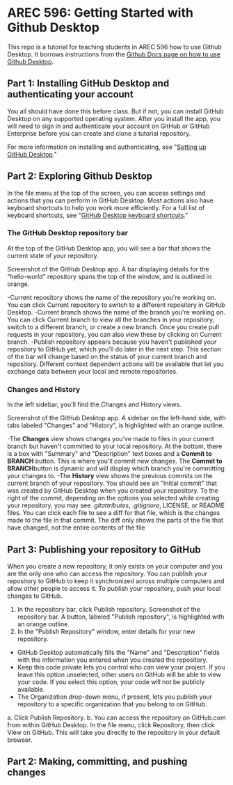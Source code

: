 # AREC 596: Getting Started with Github Desktop
This repo is a tutorial for teaching students in AREC 596 how to use Github Desktop. It borrows instructions from the [Github Docs page on how to use Github Desktop](https://docs.github.com/en/desktop/installing-and-configuring-github-desktop/overview/creating-your-first-repository-using-github-desktop).

## Part 1: Installing GitHub Desktop and authenticating your account
You all should have done this before class. But if not, you can install GitHub Desktop on any supported operating system. After you install the app, you will need to sign in and authenticate your account on GitHub or GitHub Enterprise before you can create and clone a tutorial repository.

For more information on installing and authenticating, see "[Setting up GitHub Desktop](https://docs.github.com/en/desktop/installing-and-configuring-github-desktop/installing-and-authenticating-to-github-desktop/setting-up-github-desktop)."

## Part 2: Exploring Github Desktop
In the file menu at the top of the screen, you can access settings and actions that you can perform in GitHub Desktop. Most actions also have keyboard shortcuts to help you work more efficiently. For a full list of keyboard shortcuts, see "[GitHub Desktop keyboard shortcuts](https://docs.github.com/en/desktop/installing-and-configuring-github-desktop/overview/github-desktop-keyboard-shortcuts)."

### The GitHub Desktop repository bar
At the top of the GitHub Desktop app, you will see a bar that shows the current state of your repository.

Screenshot of the GitHub Desktop app. A bar displaying details for the "hello-world" repository spans the top of the window, and is outlined in orange.

-Current repository shows the name of the repository you're working on. You can click Current repository to switch to a different repository in GitHub Desktop.
-Current branch shows the name of the branch you're working on. You can click Current branch to view all the branches in your repository, switch to a different branch, or create a new branch. Once you create pull requests in your repository, you can also view these by clicking on Current branch.
-Publish repository appears because you haven't published your repository to GitHub yet, which you'll do later in the next step. This section of the bar will change based on the status of your current branch and repository. Different context dependent actions will be available that let you exchange data between your local and remote repositories.

### Changes and History
In the left sidebar, you'll find the Changes and History views.

Screenshot of the GitHub Desktop app. A sidebar on the left-hand side, with tabs labeled "Changes" and "History", is highlighted with an orange outline.

-The **Changes** view shows changes you've made to files in your current branch but haven't committed to your local repository. At the bottom, there is a box with "Summary" and "Description" text boxes and a **Commit to BRANCH** button. This is where you'll commit new changes. The **Commit to BRANCH**button is dynamic and will display which branch you're committing your changes to.
-The **History** view shows the previous commits on the current branch of your repository. You should see an "Initial commit" that was created by GitHub Desktop when you created your repository. To the right of the commit, depending on the options you selected while creating your repository, you may see *.gitattributes*, *.gitignore*, LICENSE, or README files. You can click each file to see a diff for that file, which is the changes made to the file in that commit. The diff only shows the parts of the file that have changed, not the entire contents of the file

## Part 3: Publishing your repository to GitHub
When you create a new repository, it only exists on your computer and you are the only one who can access the repository. You can publish your repository to GitHub to keep it synchronized across multiple computers and allow other people to access it. To publish your repository, push your local changes to GitHub.

1. In the repository bar, click Publish repository.
Screenshot of the repository bar. A button, labeled "Publish repository", is highlighted with an orange outline.
1. In the "Publish Repository" window, enter details for your new repository.
  - GitHub Desktop automatically fills the "Name" and "Description" fields with the information you entered when you created the repository.
  - Keep this code private lets you control who can view your project. If you leave this option unselected, other users on GitHub will be able to view your code. If you select this option, your code will not be publicly available.
  - The Organization drop-down menu, if present, lets you publish your repository to a specific organization that you belong to on GitHub.

  a. Click Publish Repository.
  b. You can access the repository on GitHub.com from within GitHub Desktop. In the file menu, click Repository, then click View on GitHub. This will take you directly to the repository in your default browser.

## Part 2: Making, committing, and pushing changes
